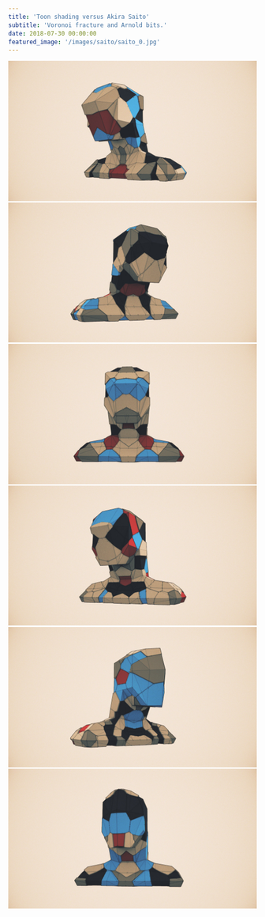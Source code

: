 ```yaml
---
title: 'Toon shading versus Akira Saito'
subtitle: 'Voronoi fracture and Arnold bits.'
date: 2018-07-30 00:00:00
featured_image: '/images/saito/saito_0.jpg'
---
```

<div class="gallery" data-columns="2">
	<img src="/images/saito/saito_0.jpg">
	<img src="/images/saito/saito_5.jpg">
	<img src="/images/saito/saito_1.jpg">
	<img src="/images/saito/saito_2.jpg">
	<img src="/images/saito/saito_7.jpg">		
	<img src="/images/saito/saito_8.jpg">			
</div>